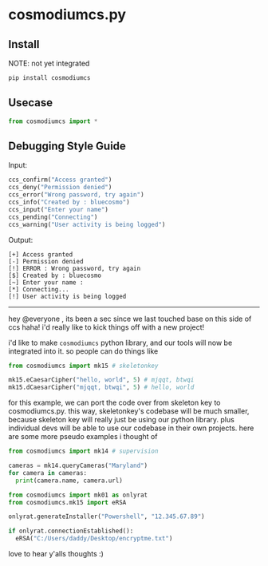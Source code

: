 # cosmodiumcs.py

## Install
NOTE: not yet integrated
```bash
pip install cosmodiumcs
```

## Usecase
```python
from cosmodiumcs import *
```

## Debugging Style Guide
Input:
```python
ccs_confirm("Access granted")
ccs_deny("Permission denied")
ccs_error("Wrong password, try again")
ccs_info("Created by : bluecosmo")
ccs_input("Enter your name")
ccs_pending("Connecting")
ccs_warning("User activity is being logged")
```
Output:
```
[+] Access granted
[-] Permission denied
[!] ERROR : Wrong password, try again
[$] Created by : bluecosmo
[~] Enter your name :
[*] Connecting...
[!] User activity is being logged
```

---
hey @everyone , its been a sec since we last touched base on this side of ccs haha! i'd really like to kick things off with a new project!

i'd like to make `cosmodiumcs` python library, and our tools will now be integrated into it. so people can do things like

```python
from cosmodiumcs import mk15 # skeletonkey

mk15.eCaesarCipher("hello, world", 5) # mjqqt, btwqi
mk15.dCaesarCipher("mjqqt, btwqi", 5) # hello, world
```

for this example, we can port the code over from skeleton key to cosmodiumcs.py. this way, skeletonkey's codebase will be much smaller, because skeleton key will really just be using our python library. plus individual devs will be able to use our codebase in their own projects. here are some more pseudo examples i thought of

```python
from cosmodiumcs import mk14 # supervision

cameras = mk14.queryCameras("Maryland")
for camera in cameras:
  print(camera.name, camera.url)
```

```python
from cosmodiumcs import mk01 as onlyrat
from cosmodiumcs.mk15 import eRSA 

onlyrat.generateInstaller("Powershell", "12.345.67.89")

if onlyrat.connectionEstablished():
  eRSA("C:/Users/daddy/Desktop/encryptme.txt")
```

love to hear y'alls thoughts :)
